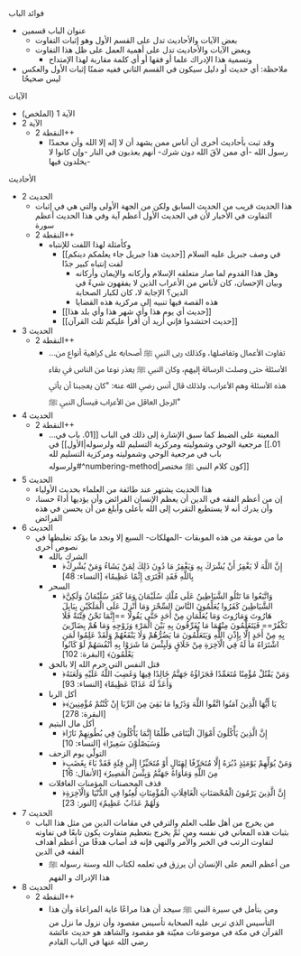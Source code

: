 فوائد الباب
- عنوان الباب قسمين
	- بعض الآيات والأحاديث تدل على القسم الأول وهو إثبات التفاوت
	- وبعض الآيات والأحاديث تدل على أهمية العمل على ظل هذا التفاوت
		- وتسمية هذا الإدراك علما أو فقها أو أي كلمة مقاربة لهذا الإمتداح
- ملاحظة: أي حديث أو دليل سيكون في القسم الثاني ففيه ضمنًا إثبات الأول والعكس ليس صحيحُا

الآيات
- الآية 1 (الملخص)
- الآية 2
	- النقطة 2++
		- وقد ثبت بأحاديث أخرى أن أناس ممن يشهد أن لا إله إلا الله وأن محمدًا رسول الله -أي ممن لاَقَ الله دون شرك- أنهم يعذبون في النار -وإن كانوا لا يخلدون فيها-

الأحاديث
- الحديث 2
	- هذا الحديث قريب من الحديث السابق ولكن من الجهة الأولى والتي هي في إثبات التفاوت في الأخبار لأن في الحديث الأول أعظم آية وفي هذا الحديث أعظم سورة
	- النقطة 2++
		- وكأمثلة لهذا اللفت للإنتباه
			- [[حديث هذا جبريل جاء يعلمكم دينكم]] في وصف جبريل عليه السلام لفت إنتباه كبير جدًا
				- وهل هذا القدوم لما صار متعلقه الإسلام وأركانه والإيمان وأركانه وبيان الإحسان، كان لأناس من الأعراب الذين لا يفقهون شيءً في الدين؟ الإجابة لا، كان لكبار الصحابة
				- هذه القصة فيها تنبيه إلى مركزية هذه القضايا
			- [[حديث أي يوم هذا وأي شهر هذا وأي بلد هذا]] 
			- [[حديث احتشدوا فإني أريد أن أقرأ عليكم ثلث القرآن]]
- الحديث 3
	- النقطة 2++
		- …تفاوت الأعمال وتفاضلها، وكذلك ربى النبي ﷺ أصحابه على كراهية أنواع من الأسئلة حتى وصلت الرسالة إليهم، وكان النبي ﷺ يعذر نوعا من الناس في بقاء هذه الأسئلة وهم الأعراب، ولذلك قال أنس رضي الله عنه: "كان يعجبنا أن يأتي الرجل العاقل من الأعراب فيسأل النبي ﷺ"
- الحديث 4
	- النقطة 2++
		- …المعينة على الضبط كما سبق الإشارة إلى ذلك في الباب [[01. باب في مرجعية الوحي وشموليته ومركزية التسليم لله ولرسوله|الأول]] في [[01. باب في مرجعية الوحي وشموليته ومركزية التسليم لله ولرسوله#^numbering-method|كون كلام النبي ﷺ مختصر]]
- الحديث 5
	- هذا الحديث يشتهر عند طائفة من العلماء بحديث الأولياء
	- إن من أعظم الفقه في الدين أن يعظم الإنسان الفرائض وأن يؤديها أداءً حسنا، وأن يدرك أنه لا يستطيع التقرب إلى الله بأعلى وأبلغ من أن يحسن في هذه الفرائض
- الحديث 6
	- ما من موبقة من هذه الموبقات -المهلكات- السبع إلا ونجد ما يؤكد تغليظها في نصوص أخرى
		- الشرك بالله
			- ﴿إِنَّ اللَّهَ لَا يَغْفِرُ أَنْ يُشْرَكَ بِهِ وَيَغْفِرُ مَا دُونَ ذَلِكَ لِمَنْ يَشَاءُ وَمَنْ يُشْرِكْ بِاللَّهِ فَقَدِ افْتَرَى إِثْمًا عَظِيمًا﴾ [النساء: 48]
		- السحر
			- ﴿وَاتَّبَعُوا مَا تَتْلُو الشَّيَاطِينُ عَلَى مُلْكِ سُلَيْمَانَ وَمَا كَفَرَ سُلَيْمَانُ وَلَكِنَّ الشَّيَاطِينَ كَفَرُوا يُعَلِّمُونَ النَّاسَ السِّحْرَ وَمَا أُنْزِلَ عَلَى الْمَلَكَيْنِ بِبَابِلَ هَارُوتَ وَمَارُوتَ وَمَا يُعَلِّمَانِ مِنْ أَحَدٍ حَتَّى يَقُولَا ==إِنَّمَا نَحْنُ فِتْنَةٌ فَلَا تَكْفُرْ== فَيَتَعَلَّمُونَ مِنْهُمَا مَا يُفَرِّقُونَ بِهِ بَيْنَ الْمَرْءِ وَزَوْجِهِ وَمَا هُمْ بِضَارِّينَ بِهِ مِنْ أَحَدٍ إِلَّا بِإِذْنِ اللَّهِ وَيَتَعَلَّمُونَ مَا يَضُرُّهُمْ وَلَا يَنْفَعُهُمْ وَلَقَدْ عَلِمُوا لَمَنِ اشْتَرَاهُ مَا لَهُ فِي الْآخِرَةِ مِنْ خَلَاقٍ وَلَبِئْسَ مَا شَرَوْا بِهِ أَنْفُسَهُمْ لَوْ كَانُوا يَعْلَمُونَ﴾ [البقرة: 102]
		- قتل النفس التي حرم الله إلا بالحق
			- ﴿وَمَنْ يَقْتُلْ مُؤْمِنًا مُتَعَمِّدًا فَجَزَاؤُهُ جَهَنَّمُ خَالِدًا فِيهَا وَغَضِبَ اللَّهُ عَلَيْهِ وَلَعَنَهُ وَأَعَدَّ لَهُ عَذَابًا عَظِيمًا﴾ [النساء: 93]
		- أكل الربا
			- ﴿يَا أَيُّهَا الَّذِينَ آمَنُوا اتَّقُوا اللَّهَ وَذَرُوا مَا بَقِيَ مِنَ الرِّبَا إِنْ كُنْتُمْ مُؤْمِنِينَ﴾ [البقرة: 278]
		- أكل مال اليتيم
			- ﴿إِنَّ الَّذِينَ يَأْكُلُونَ أَمْوَالَ الْيَتَامَى ظُلْمًا إِنَّمَا يَأْكُلُونَ فِي بُطُونِهِمْ نَارًا وَسَيَصْلَوْنَ سَعِيرًا﴾ [النساء: 10]
		- التولّي يوم الزحف
			- ﴿وَمَنْ يُوَلِّهِمْ يَوْمَئِذٍ دُبُرَهُ إِلَّا مُتَحَرِّفًا لِقِتَالٍ أَوْ مُتَحَيِّزًا إِلَى فِئَةٍ فَقَدْ بَاءَ بِغَضَبٍ مِنَ اللَّهِ وَمَأْوَاهُ جَهَنَّمُ وَبِئْسَ الْمَصِيرُ﴾ [الأنفال: 16]
		- قذف المحصنات المؤمنات الغافلات
			- ﴿إِنَّ الَّذِينَ يَرْمُونَ الْمُحْصَنَاتِ الْغَافِلَاتِ الْمُؤْمِنَاتِ لُعِنُوا فِي الدُّنْيَا وَالْآخِرَةِ وَلَهُمْ عَذَابٌ عَظِيمٌ﴾ [النور: 23]
- الحديث 7
	- من يخرج من أهل طلب العلم والترقي في مقامات الدين من مثل هذا الباب بثبات هذه المعاني في نفسه ومن ثَمَّ يخرج بتعظيم متفاوت يكون تابعًا في تفاوته لتفاوت الرتب في الخبر والأمر والنهي فإنه قد أصاب هدفًا من أعظم أهداف الفقه في الدين
		- من أعظم النعم على الإنسان أن يرزق في تعلمه لكتاب الله وسنة رسوله ﷺ هذا الإدراك و الفهم
- الحديث 8
	- النقطة 2++
		- ومن يتأمل في سيرة النبي ﷺ سيجد أن هذا مراعًا غاية المراعاة وأن هذا التأسيس الذي تربى عليه الصحابة تأسيس مقصود وأن نزول ما نزل من القرآن في مكة في موضوعات معيّنة هو مقصود والشاهد هو حديث عائشة رضي الله عنها في الباب القادم